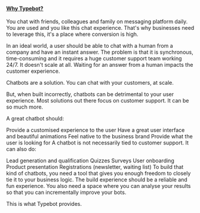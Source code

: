 #### [Why Typebot?](https://typebot.io/about)

You chat with friends, colleagues and family on messaging platform daily. You are used and you like this chat experience. That's why businesses need to leverage this, it's a place where conversion is high.

In an ideal world, a user should be able to chat with a human from a company and have an instant answer. The problem is that it is synchronous, time-consuming and it requires a huge customer support team working 24/7. It doesn't scale at all. Waiting for an answer from a human impacts the customer experience.

Chatbots are a solution. You can chat with your customers, at scale.

But, when built incorrectly, chatbots can be detrimental to your user experience. Most solutions out there focus on customer support. It can be so much more.

A great chatbot should:

Provide a customised experience to the user
Have a great user interface and beautiful animations
Feel native to the business brand
Provide what the user is looking for
A chatbot is not necessarily tied to customer support. It can also do:

Lead generation and qualification
Quizzes
Surveys
User onboarding
Product presentation
Registrations (newsletter, waiting list)
To build that kind of chatbots, you need a tool that gives you enough freedom to closely tie it to your business logic. The build experience should be a reliable and fun experience. You also need a space where you can analyse your results so that you can incrementally improve your bots.

This is what Typebot provides.
